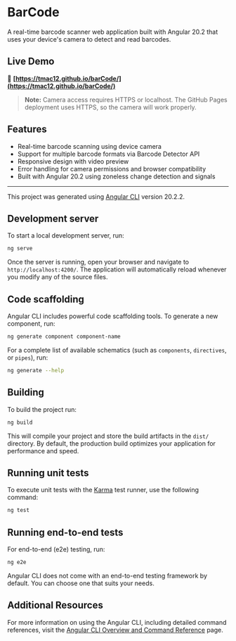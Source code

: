 # BarCode

A real-time barcode scanner web application built with Angular 20.2 that uses your device's camera to detect and read barcodes.

## Live Demo

🔗 **[https://tmac12.github.io/barCode/](https://tmac12.github.io/barCode/)**

> **Note:** Camera access requires HTTPS or localhost. The GitHub Pages deployment uses HTTPS, so the camera will work properly.

## Features

- Real-time barcode scanning using device camera
- Support for multiple barcode formats via Barcode Detector API
- Responsive design with video preview
- Error handling for camera permissions and browser compatibility
- Built with Angular 20.2 using zoneless change detection and signals

---

This project was generated using [Angular CLI](https://github.com/angular/angular-cli) version 20.2.2.

## Development server

To start a local development server, run:

```bash
ng serve
```

Once the server is running, open your browser and navigate to `http://localhost:4200/`. The application will automatically reload whenever you modify any of the source files.

## Code scaffolding

Angular CLI includes powerful code scaffolding tools. To generate a new component, run:

```bash
ng generate component component-name
```

For a complete list of available schematics (such as `components`, `directives`, or `pipes`), run:

```bash
ng generate --help
```

## Building

To build the project run:

```bash
ng build
```

This will compile your project and store the build artifacts in the `dist/` directory. By default, the production build optimizes your application for performance and speed.

## Running unit tests

To execute unit tests with the [Karma](https://karma-runner.github.io) test runner, use the following command:

```bash
ng test
```

## Running end-to-end tests

For end-to-end (e2e) testing, run:

```bash
ng e2e
```

Angular CLI does not come with an end-to-end testing framework by default. You can choose one that suits your needs.

## Additional Resources

For more information on using the Angular CLI, including detailed command references, visit the [Angular CLI Overview and Command Reference](https://angular.dev/tools/cli) page.
